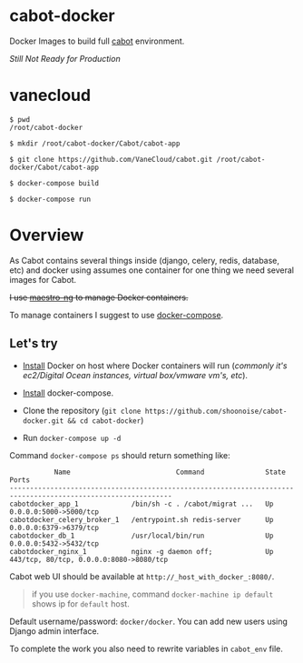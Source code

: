 cabot-docker
============

Docker Images to build full [cabot](https://github.com/arachnys/cabot) environment.

*Still Not Ready for Production*

vanecloud
============

```
$ pwd
/root/cabot-docker

$ mkdir /root/cabot-docker/Cabot/cabot-app

$ git clone https://github.com/VaneCloud/cabot.git /root/cabot-docker/Cabot/cabot-app

$ docker-compose build

$ docker-compose run
```

Overview
============

As Cabot contains several things inside (django, celery, redis, database, etc) and docker using assumes one container for one thing we need several images for Cabot.

~~I use [maestro-ng](https://github.com/signalfuse/maestro-ng) to manage Docker containers.~~

To manage containers I suggest to use [docker-compose](https://docs.docker.com/compose/).

Let's try
------------

- [Install](https://docs.docker.com/installation/) Docker on host where Docker containers will run (*commonly it's ec2/Digital Ocean instances, virtual box/vmware vm's, etc*).

- [Install](https://docs.docker.com/compose/install/) docker-compose.

- Clone the repository (`git clone https://github.com/shoonoise/cabot-docker.git && cd cabot-docker`)

- Run `docker-compose up -d`

Command `docker-compose ps` should return something like:

```
           Name                          Command               State                    Ports
--------------------------------------------------------------------------------------------------------------
cabotdocker_app_1             /bin/sh -c . /cabot/migrat ...   Up      0.0.0.0:5000->5000/tcp
cabotdocker_celery_broker_1   /entrypoint.sh redis-server      Up      0.0.0.0:6379->6379/tcp
cabotdocker_db_1              /usr/local/bin/run               Up      0.0.0.0:5432->5432/tcp
cabotdocker_nginx_1           nginx -g daemon off;             Up      443/tcp, 80/tcp, 0.0.0.0:8080->8080/tcp
```

Cabot web UI should be available at `http://_host_with_docker_:8080/`.

> if you use `docker-machine`, command `docker-machine ip default` shows ip for `default` host.

Default username/password: `docker/docker`. You can add new users using Django admin interface.

To complete the work you also need to rewrite variables in `cabot_env` file.
